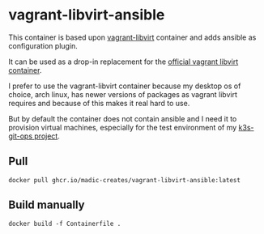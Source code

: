 # vagrant-libvirt-ansible

This container is based upon [vagrant-libvirt](https://github.com/vagrant-libvirt/vagrant-libvirt) container and adds ansible as configuration plugin.

It can be used as a drop-in replacement for the [official vagrant libvirt container](https://vagrant-libvirt.github.io/vagrant-libvirt/installation.html#docker--podman).

I prefer to use the vagrant-libvirt container because my desktop os of choice, arch linux, has newer versions of packages as vagrant libvirt requires and because of this makes it real hard to use.

But by default the container does not contain ansible and I need it to provision virtual machines, especially for the test environment of my [k3s-git-ops project](https://github.com/madic-creates/k3s-git-ops).

## Pull

```shell
docker pull ghcr.io/madic-creates/vagrant-libvirt-ansible:latest
```

## Build manually

```shell
docker build -f Containerfile .
```
